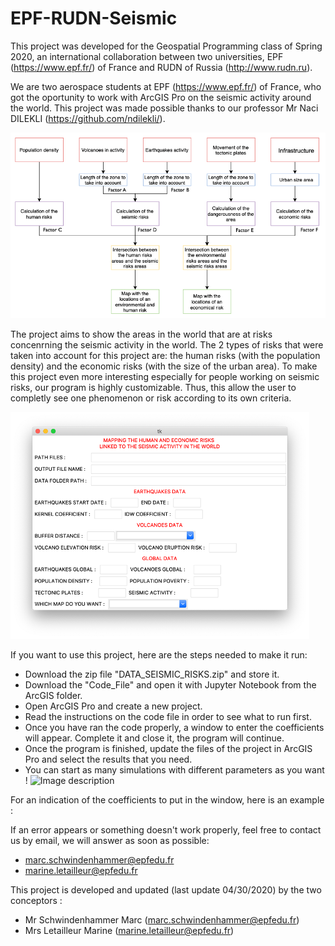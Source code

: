 # EPF-RUDN-Seismic

This project was developed for the Geospatial Programming class of Spring 2020, an international collaboration between two universities, EPF (https://www.epf.fr/) of France and RUDN of Russia (http://www.rudn.ru). 

We are two aerospace students at EPF (https://www.epf.fr/) of France, who got the oportunity to work with ArcGIS Pro on the seismic activity around the world. This project was made possible thanks to our professor Mr Naci DILEKLI (https://github.com/ndilekli/).

![Image description](FlowChart.png)

The project aims to show the areas in the world that are at risks concenrning the seismic activity in the world. The 2 types of risks that were taken into account for this project are: the human risks (with the population density) and the economic risks (with the size of the urban area). To make this project even more interesting especially for people working on seismic risks, our program is highly customizable. Thus, this allow the user to completly see one phenomenon or risk according to its own criteria. 

![Image description](Window.png)

If you want to use this project, here are the steps needed to make it run:
  - Download the zip file "DATA_SEISMIC_RISKS.zip" and store it.
  - Download the "Code_File" and open it with Jupyter Notebook from the ArcGIS folder.
  - Open ArcGIS Pro and create a new project. 
  - Read the instructions on the code file in order to see what to run first.
  - Once you have ran the code properly, a window to enter the coefficients will appear. Complete it and close it, the program will continue. 
  - Once the program is finished, update the files of the project in ArcGIS Pro and select the results that you need. 
  - You can start as many simulations with different parameters as you want !
![Image description](Coeff_Example.png)

For an indication of the coefficients to put in the window, here is an example :

If an error appears or something doesn't work properly, feel free to contact us by email, we will answer as soon as possible:
  - marc.schwindenhammer@epfedu.fr
  - marine.letailleur@epfedu.fr

This project is developed and updated (last update 04/30/2020) by the two conceptors : 
  - Mr Schwindenhammer Marc (marc.schwindenhammer@epfedu.fr)
  - Mrs Letailleur Marine (marine.letailleur@epfedu.fr)
